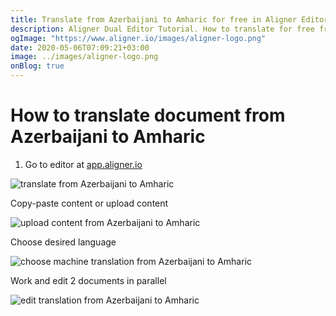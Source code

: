 ```yaml
---
title: Translate from Azerbaijani to Amharic for free in Aligner Editor
description: Aligner Dual Editor Tutorial. How to translate for free from Azerbaijani to Amharic. Aligner is multilingual document management platform. 
ogImage: "https://www.aligner.io/images/aligner-logo.png"
date: 2020-05-06T07:09:21+03:00
image: ../images/aligner-logo.png
onBlog: true
---
```


# How to translate document from Azerbaijani to Amharic

1. Go to editor at [app.aligner.io](https://app.aligner.io "Aligner App web page")

![translate from Azerbaijani to Amharic](../aligner-blank-editor.png "translate from Azerbaijani to Amharic")

Copy-paste content or upload content

![upload content from Azerbaijani to Amharic](../aligner-uploaded-document.png "upload content from Azerbaijani to Amharic")

Choose desired language

![choose machine translation from Azerbaijani to Amharic](../aligner-language-dropdown.png "choose machine translation from Azerbaijani to Amharic")

Work and edit 2 documents in parallel

![edit translation from Azerbaijani to Amharic](../aligner-double-sitded-editor.png "edit translation from Azerbaijani to Amharic")

